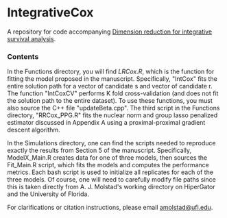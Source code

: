 # IntegrativeCox
A repository for code accompanying [Dimension reduction for integrative survival analysis](https://onlinelibrary.wiley.com/doi/abs/10.1111/biom.13736).  

### Contents
In the Functions directory, you will find *LRCox.R*, which is the function for fitting the model proposed in the manuscript. Specifically, "IntCox" fits the entire solution path for a vector of candidate s and vector of candidate r. The function "IntCoxCV" performs K fold cross-validation (and does not fit the solution path to the entire dataset). To use these functions, you must also source the C++ file "updateBeta.cpp". The third script in the Functions directory, "RRCox_PPG.R" fits the nuclear norm  and group lasso penalized estimator discussed in Appendix A using a proximal-proximal gradient descent algorithm. 

In the Simulations directory, one can find the scripts needed to reproduce exactly the results from Section 5 of the manuscript. Specifically, ModelX_Main.R creates data for one of three models, then sources the Fit_Main.R script, which fits the models and computes the performance metrics. Each bash script is used to initialize all replicates for each of the three models.  Of course, one will need to carefully modify file paths since this is taken directly from A. J. Molstad's working directory on HiperGator and the University of Florida. 

For clarifications or citation instructions, please email amolstad@ufl.edu. 
